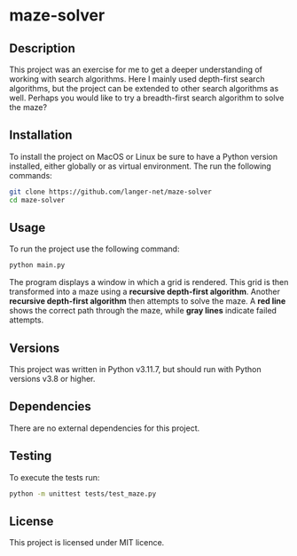 # maze-solver

## Description

This project was an exercise for me to get a deeper understanding of working with search algorithms. Here I mainly used 
depth-first search algorithms, but the project can be extended to other search algorithms as well. Perhaps you would 
like to try a breadth-first search algorithm to solve the maze?

## Installation

To install the project on MacOS or Linux be sure to have a Python version installed, either globally or as virtual 
environment. The run the following commands:
```BASH
git clone https://github.com/langer-net/maze-solver
cd maze-solver
```

## Usage

To run the project use the following command:
```BASH
python main.py
```
The program displays a window in which a grid is rendered. This grid is then transformed into a maze using a **recursive 
depth-first algorithm**. Another **recursive depth-first algorithm** then attempts to solve the maze. A **red line** 
shows the correct path through the maze, while **gray lines** indicate failed attempts.

## Versions

This project was written in Python v3.11.7, but should run with Python versions v3.8 or higher.

## Dependencies

There are no external dependencies for this project.

## Testing

To execute the tests run:
```BASH
python -m unittest tests/test_maze.py
```

## License

This project is licensed under MIT licence.
